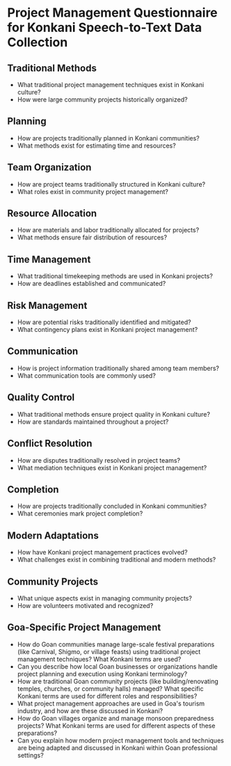 # Project Management Questionnaire for Konkani Speech-to-Text Data Collection

## Traditional Methods
- What traditional project management techniques exist in Konkani culture?
- How were large community projects historically organized?

## Planning
- How are projects traditionally planned in Konkani communities?
- What methods exist for estimating time and resources?

## Team Organization
- How are project teams traditionally structured in Konkani culture?
- What roles exist in community project management?

## Resource Allocation
- How are materials and labor traditionally allocated for projects?
- What methods ensure fair distribution of resources?

## Time Management
- What traditional timekeeping methods are used in Konkani projects?
- How are deadlines established and communicated?

## Risk Management
- How are potential risks traditionally identified and mitigated?
- What contingency plans exist in Konkani project management?

## Communication
- How is project information traditionally shared among team members?
- What communication tools are commonly used?

## Quality Control
- What traditional methods ensure project quality in Konkani culture?
- How are standards maintained throughout a project?

## Conflict Resolution
- How are disputes traditionally resolved in project teams?
- What mediation techniques exist in Konkani project management?

## Completion
- How are projects traditionally concluded in Konkani communities?
- What ceremonies mark project completion?

## Modern Adaptations
- How have Konkani project management practices evolved?
- What challenges exist in combining traditional and modern methods?

## Community Projects
- What unique aspects exist in managing community projects?
- How are volunteers motivated and recognized?

## Goa-Specific Project Management
- How do Goan communities manage large-scale festival preparations (like Carnival, Shigmo, or village feasts) using traditional project management techniques? What Konkani terms are used?
- Can you describe how local Goan businesses or organizations handle project planning and execution using Konkani terminology?
- How are traditional Goan community projects (like building/renovating temples, churches, or community halls) managed? What specific Konkani terms are used for different roles and responsibilities?
- What project management approaches are used in Goa's tourism industry, and how are these discussed in Konkani?
- How do Goan villages organize and manage monsoon preparedness projects? What Konkani terms are used for different aspects of these preparations?
- Can you explain how modern project management tools and techniques are being adapted and discussed in Konkani within Goan professional settings?
